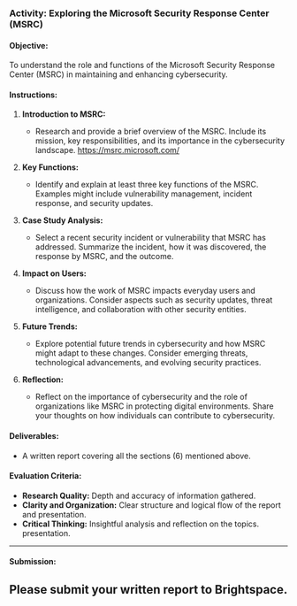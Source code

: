 ### Activity: Exploring the Microsoft Security Response Center (MSRC)

#### Objective:
To understand the role and functions of the Microsoft Security Response Center (MSRC) in maintaining and enhancing cybersecurity.

#### Instructions:
1. **Introduction to MSRC:**
   - Research and provide a brief overview of the MSRC. Include its mission, key responsibilities, and its importance in the cybersecurity landscape.
   https://msrc.microsoft.com/

2. **Key Functions:**
   - Identify and explain at least three key functions of the MSRC. Examples might include vulnerability management, incident response, and security updates.

3. **Case Study Analysis:**
   - Select a recent security incident or vulnerability that MSRC has addressed. Summarize the incident, how it was discovered, the response by MSRC, and the outcome.

4. **Impact on Users:**
   - Discuss how the work of MSRC impacts everyday users and organizations. Consider aspects such as security updates, threat intelligence, and collaboration with other security entities.

5. **Future Trends:**
   - Explore potential future trends in cybersecurity and how MSRC might adapt to these changes. Consider emerging threats, technological advancements, and evolving security practices.

6. **Reflection:**
   - Reflect on the importance of cybersecurity and the role of organizations like MSRC in protecting digital environments. Share your thoughts on how individuals can contribute to cybersecurity.

#### Deliverables:
- A written report covering all the sections (6) mentioned above.

#### Evaluation Criteria:
- **Research Quality:** Depth and accuracy of information gathered.
- **Clarity and Organization:** Clear structure and logical flow of the report and presentation.
- **Critical Thinking:** Insightful analysis and reflection on the topics.
presentation.

---
#### Submission:
Please submit your written report to Brightspace.
---
